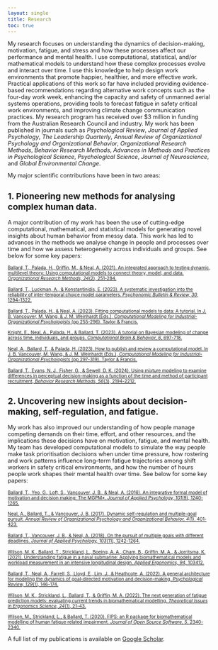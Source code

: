```yaml
---
layout: single
title: Research
toc: true
---
```


<style>
  body {
    font-size: 0.8em; /* Adjust font size just for this page */
  }
</style>

My research focuses on understanding the dynamics of decision-making, motivation, fatigue, and stress 
and how these processes affect our performance and mental health. I use computational, statistical, and/or mathematical 
models to understand how these complex processes evolve and interact over time. I use this knowledge 
to help design work environments that promote happier, healthier, and more effective work. Practical 
applications of this work so far have included providing evidence-based recommendations regarding 
alternative work concepts such as the four-day work week, enhancing the capacity and safety of unmanned 
aerial systems operations, providing tools to forecast fatigue in safety critical work environments, 
and improving climate change communication practices. My research program has received over $3 million 
in funding from the Australian Research Council and industry. My work has been published in journals 
such as _Psychological Review_, _Journal of Applied Psychology_, _The Leadership Quarterly_, _Annual Review of Organizational Psychology and Organizational Behavior_, 
_Organizational Research Methods_, _Behavior Research Methods_, _Advances in Methods and Practices in Psychological Science_,
_Psychological Science_, _Journal of Neuroscience_, and _Global Environmental Change_. 

My major scientific contributions have been in two areas:

## 1. Pioneering new methods for analysing complex human data.

A major contribution of my work has been the use of cutting-edge computational, mathematical, and statistical models for generating novel insights about human behavior
from messy data. This work has led to advances in the methods we analyse change in people and processes over time and how
we assess heterogeneity across individuals and groups. See below for some key papers:

<span style="font-size: 0.8em;">[Ballard, T., Palada, H., Griffin, M., & Neal, A. (2021). An integrated approach to testing dynamic, multilevel theory: 
Using computational models to connect theory, model, and data. _Organizational Research Methods, 24_(2), 251-284.](https://journals.sagepub.com/doi/full/10.1177/1094428119881209)</span>

<span style="font-size: 0.8em;">[Ballard, T., Luckman, A., & Konstantinidis, E. (2023). A systematic investigation into the reliability of inter-temporal choice 
model parameters. _Psychonomic Bulletin & Review, 30_, 1294-1322.](https://link.springer.com/article/10.3758/s13423-022-02241-7)</span>

<span style="font-size: 0.8em;">[Ballard, T., Palada, H., & Neal, A. (2023). Fitting computational models to data: A tutorial. In J. B. Vancouver, M. Wang, & J. M. Weinhardt (Eds.), 
_Computational Modeling for Industrial-Organizational Psychologists_ (pp 255-296). Taylor & Francis.](/assets/docs/Fitting_computational_models_to_data_a_tutorial.pdf)</span>

<span style="font-size: 0.8em;">[Knight, E., Neal, A., Palada, H., & Ballard, T. (2023). A tutorial on Bayesian modeling of change across time, individuals, and groups.
_Computational Brain & Behavior, 6_, 697-718.](https://link.springer.com/article/10.1007/s42113-023-00173-6)</span>

<span style="font-size: 0.8em;">[Neal, A., Ballard, T., & Palada, H. (2023). How to publish and review a computational model. In J. B. Vancouver, M. Wang, & J. M. Weinhardt (Eds.), 
_Computational Modeling for Industrial-Organizational Psychologists_ (pp 297-319). Taylor & Francis.](/assets/docs/How_to_publish_and_review_a_computational_model.pdf)</span>

<span style="font-size: 0.8em;">[Ballard, T., Evans, N. J., Fisher, G., & Sewell, D. K. (2024). Using mixture modeling to examine differences in perceptual 
decision-making as a function of the time and method of participant recruitment, _Behavior Research Methods, 56_(3), 2194-2212.](https://link.springer.com/article/10.3758/s13428-023-02142-0)</span>


## 2. Uncovering new insights about decision-making, self-regulation, and fatigue.

My work has also improved our understanding of how people manage competing demands on their time, effort, and other resources, and the implications these decisions have 
on motivation, fatigue, and mental health. My team has developed computational models to simulate the way people
make task prioritisation decisions when under time pressure, how rostering and work patterns influence long-term
fatigue trajectories among shift workers in safety critical environments, and how the number of hours people work
shapes their mental health over time. See below for some key papers:

<span style="font-size: 0.8em;">[Ballard, T., Yeo, G., Loft, S., Vancouver, J. B., & Neal, A. (2016). An integrative formal model of motivation and decision making: 
The MGPM*. _Journal of Applied Psychology, 101_(9), 1240-1265.](https://psycnet.apa.org/buy/2016-28692-001)</span>

<span style="font-size: 0.8em;">[Neal, A., Ballard, T., & Vancouver, J. B. (2017). Dynamic self-regulation and multiple-goal pursuit. _Annual Review of Organizational Psychology and Organizational Behavior, 4_(1),
401-423.](https://www.annualreviews.org/content/journals/10.1146/annurev-orgpsych-032516-113156)</span>

<span style="font-size: 0.8em;">[Ballard, T., Vancouver, J. B., & Neal, A. (2018). On the pursuit of multiple goals with different deadlines. _Journal of Applied Psychology, 103_(11), 
1242-1264.](/assets/docs/On_the_pursuit_of_multiple_goals_with_different_deadlines.pdf)</span>

<span style="font-size: 0.8em;">[Wilson, M. K., Ballard, T., Strickland, L., Boeing, A. A., Cham, B., Griffin, M. A., & Jorritsma, K. (2021). Understanding fatigue in a naval submarine: Applying biomathematical models 
and workload measurement in an intensive longitudinal design. _Applied Ergonomics, 94_, 103412.](https://espace.curtin.edu.au/bitstream/handle/20.500.11937/83423/83405.pdf;jsessionid=6BA0809653F3A734618882E735BE2107?sequence=2)</span>

<span style="font-size: 0.8em;">[Ballard, T., Neal, A., Farrell, S., Lloyd, E., Lim, J., & Heathcote, A. (2022). A general architecture for modeling the dynamics of goal-directed motivation and decision-making. 
_Psychological Review, 129_(1), 146-174.](https://doi.org/10.31234/osf.io/ubh54)</span>

<span style="font-size: 0.8em;">[Wilson, M. K., Strickland, L., Ballard, T., & Griffin, M. A. (2022). The next generation of fatigue prediction models: 
evaluating current trends in biomathematical modelling. _Theoretical Issues in Ergonomics Science, 24_(1), 21-43.](https://doi.org/10.31234/osf.io/e8awh)</span>

<span style="font-size: 0.8em;">[Wilson, M., Strickland, L., & Ballard, T. (2020). FIPS: an R package for biomathematical modelling of human fatigue related impairment. 
_Journal of Open Source Software, 5_, 2340-2340.](https://doi.org/10.21105/joss.02340)</span>


A full list of my publications is available on [Google Scholar](https://scholar.google.com.au/citations?user=czmZu04AAAAJ&hl=en).